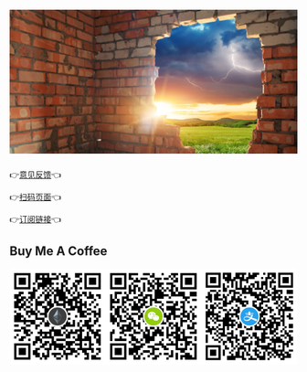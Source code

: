 <!-- f5f068e733a7f81c316fd38c4db3c87c -->
<h1 align="center">
    <img src="docs/broken_wall.jpg">
</h1>

👉[意见反馈](https://github.com/nulastudio/Freedom/issues)👈

👉[扫码页面](http://nulastudio.org/Freedom/)👈

👉[订阅链接](https://www.liesauer.net/yogurt/subscribe?ACCESS_TOKEN=DAYxR3mMaZAsaqUb)👈

## Buy Me A Coffee

<img src="docs/eth_qrcode.png" width="33.33%"><img src="docs/wxpay_qrcode.png" width="33.33%"><img src="docs/alipay_qrcode.png" width="33.33%">
